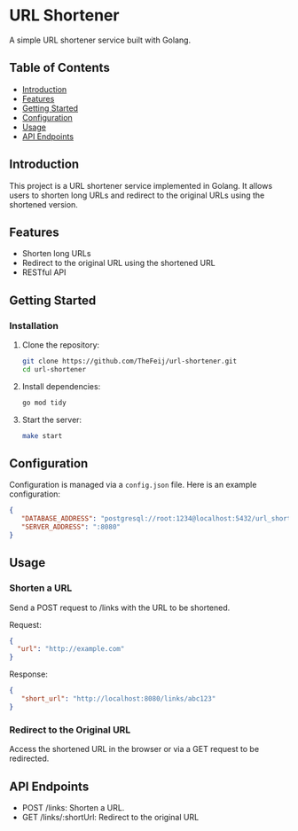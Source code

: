 # URL Shortener

A simple URL shortener service built with Golang.

## Table of Contents

- [Introduction](#introduction)
- [Features](#features)
- [Getting Started](#getting-started)
- [Configuration](#configuration)
- [Usage](#usage)
- [API Endpoints](#api-endpoints)

## Introduction

This project is a URL shortener service implemented in Golang. It allows users to shorten long URLs and redirect to the original URLs using the shortened version.

## Features

- Shorten long URLs
- Redirect to the original URL using the shortened URL
- RESTful API

## Getting Started


### Installation

1. Clone the repository:
    ```bash
    git clone https://github.com/TheFeij/url-shortener.git
    cd url-shortener
    ```

2. Install dependencies:
    ```bash
    go mod tidy
    ```

3. Start the server:
    ```bash
    make start
    ```

## Configuration

Configuration is managed via a `config.json` file. Here is an example configuration:

```json
{
   "DATABASE_ADDRESS": "postgresql://root:1234@localhost:5432/url_shortener?sslmode=disable",
   "SERVER_ADDRESS": ":8080"
}
```

## Usage

### Shorten a URL
Send a POST request to /links with the URL to be shortened.

Request:
```json
{
  "url": "http://example.com"
}
```

Response:
```json
{
   "short_url": "http://localhost:8080/links/abc123"
}
```

### Redirect to the Original URL
Access the shortened URL in the browser or via a GET request to be redirected.

## API Endpoints
- POST /links: Shorten a URL.
- GET /links/:shortUrl: Redirect to the original URL
